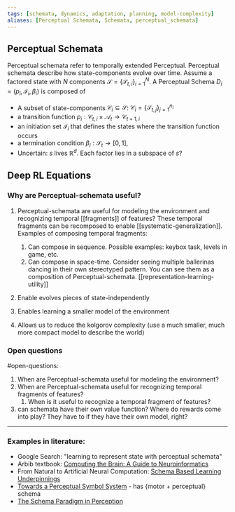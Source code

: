 ```yaml
---
tags: [schemata, dynamics, adaptation, planning, model-complexity]
aliases: [Perceptual Schemata, Schemata, perceptual_schemata]
---
```


## Perceptual Schemata

Perceptual schemata refer to temporally extended Perceptual. Perceptual schemata describe how state-components evolve over time. Assume a factored state with $N$ components $\mathcal{S}= \{\mathcal{S}_{t,i}\}_{i=1}^{N}$. A Perceptual Schema $D_i = (p_i, \mathcal{I}_i, \beta_i)$ is composed of

* A subset of state-components $\mathcal{C}_{i} \subseteq \mathcal{S}$: $\mathcal{C}_{i} = \{\mathcal{S}_{t,j}\}_{j=1}^{n_i}$
* a transition function $p_i: \mathcal{C}_{t,i} \times \mathcal{A}_t \rightarrow \mathcal{C}_{t+1, i}$
* an initiation set $\mathcal{I}_i$ that defines the states where the transition function occurs
* a termination condition $\beta_i : \mathcal{S}_t \rightarrow [0,1]$,
* Uncertain: $s$ lives $\mathbb{R}^d$. Each factor lies in a subspace of $s$?


## Deep RL Equations



### Why are Perceptual-schemata useful?

1. Perceptual-schemata are useful for modeling the environment and recognizing temporal [[fragments]] of features? These temporal fragments can be recomposed to enable [[systematic-generalization]]. Examples of composing temporal fragments:
   1. Can compose in sequence. Possible examples: keybox task, levels in game, etc.
   2. Can compose in space-time. Consider seeing multiple ballerinas dancing in their own stereotyped pattern. You can see them as a composition of Perceptual-schemata. [[representation-learning-utility]]

1. Enable evolves pieces of state-independently
2. Enables learning a smaller model of the environment
1. Allows us to reduce the kolgorov complexity (use a much smaller, much more compact model to describe the world)




### Open questions
#open-questions:
1. When are Perceptual-schemata useful for modeling the environment?
2. When are Perceptual-schemata useful for recognizing temporal fragments of features?
   1. When is it useful to recognize a temporal fragment of features? 
3. can schemata have their own value function? Where do rewards come into play? They have to if they have their own model, right?
---

### Examples in literature:

- Google Search: "learning to represent state with perceptual schemata"
- Arbib textbook: [Computing the Brain: A Guide to Neuroinformatics](https://books.google.com/books?id=EOQG_2Q4lUQC&pg=PA65&lpg=PA65&dq=learning+to+represent+state+with+perceptual+schemata&source=bl&ots=5Yht8cY2ok&sig=ACfU3U3je0dkGrAx-_TEcfaCvGiTDvxfEQ&hl=en&sa=X&sqi=2&ved=2ahUKEwi-8NWQuLbyAhUoG6YKHQp-CHAQ6AF6BAgaEAM#v=onepage&q=learning%20to%20represent%20state%20with%20perceptual%20schemata&f=false)
- From Natural to Artificial Neural Computation: [Schema Based Learning Underpinnings](https://books.google.com/books?id=v62U-XJ4QioC&pg=PA414&lpg=PA414&dq=learning+to+represent+state+with+perceptual+schemata&source=bl&ots=wOWuy7pv5D&sig=ACfU3U0ZUpVLu0ld8WH-JEyV2b_6jYOeRQ&hl=en&sa=X&sqi=2&ved=2ahUKEwi-8NWQuLbyAhUoG6YKHQp-CHAQ6AF6BAgbEAM#v=onepage&q=learning%20to%20represent%20state%20with%20perceptual%20schemata&f=false)
- [Towards a Perceptual Symbol System](https://www.researchgate.net/publication/228670823_Towards_a_Perceptual_Symbol_System) - has {motor + perceptual} schema
- [The Schema Paradigm in Perception](https://www.jstor.org/stable/43853460?seq=11#metadata_info_tab_contents)

